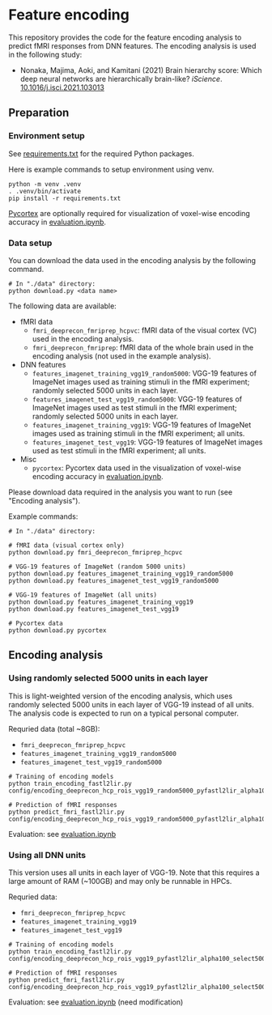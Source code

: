 # Feature encoding

This repository provides the code for the feature encoding analysis to predict fMRI responses from DNN features.
The encoding analysis is used in the following study:

- Nonaka, Majima, Aoki, and Kamitani (2021) Brain hierarchy score: Which deep neural networks are hierarchically brain-like? *iScience*. [10.1016/j.isci.2021.103013](https://doi.org/10.1016/j.isci.2021.103013)

## Preparation

### Environment setup

See [requirements.txt](requirements.txt) for the required Python packages.

Here is example commands to setup environment using venv.

```shell
python -m venv .venv
. .venv/bin/activate
pip install -r requirements.txt
```

[Pycortex](https://github.com/gallantlab/pycortex) are optionally required for visualization of voxel-wise encoding accuracy in [evaluation.ipynb](evaluation.ipynb).

### Data setup

You can download the data used in the encoding analysis by the following command.

```shell
# In "./data" directory:
python download.py <data name>
```

The following data are available:

- fMRI data
  - `fmri_deeprecon_fmriprep_hcpvc`: fMRI data of the visual cortex (VC) used in the encoding analysis.
  - `fmri_deeprecon_fmriprep`: fMRI data of the whole brain used in the encoding analysis (not used in the example analysis).
- DNN features
  - `features_imagenet_training_vgg19_random5000`: VGG-19 features of ImageNet images used as training stimuli in the fMRI experiment; randomly selected 5000 units in each layer.
  - `features_imagenet_test_vgg19_random5000`: VGG-19 features of ImageNet images used as test stimuli in the fMRI experiment; randomly selected 5000 units in each layer.
  - `features_imagenet_training_vgg19`: VGG-19 features of ImageNet images used as training stimuli in the fMRI experiment; all units.
  - `features_imagenet_test_vgg19`: VGG-19 features of ImageNet images used as test stimuli in the fMRI experiment; all units.
- Misc
  - `pycortex`: Pycortex data used in the visualization of voxel-wise encoding accuracy in [evaluation.ipynb](evaluation.ipynb).

Please download data required in the analysis you want to run (see "Encoding analysis").

Example commands:

```shell
# In "./data" directory:

# fMRI data (visual cortex only)
python download.py fmri_deeprecon_fmriprep_hcpvc

# VGG-19 features of ImageNet (random 5000 units)
python download.py features_imagenet_training_vgg19_random5000
python download.py features_imagenet_test_vgg19_random5000

# VGG-19 features of ImageNet (all units)
python download.py features_imagenet_training_vgg19
python download.py features_imagenet_test_vgg19

# Pycortex data
python download.py pycortex
```

## Encoding analysis

### Using randomly selected 5000 units in each layer

This is light-weighted version of the encoding analysis, which uses randomly selected 5000 units in each layer of VGG-19 instead of all units. The analysis code is expected to run on a typical personal computer.

Requried data (total ~8GB):

- `fmri_deeprecon_fmriprep_hcpvc`
- `features_imagenet_training_vgg19_random5000`
- `features_imagenet_test_vgg19_random5000`

```shell
# Training of encoding models
python train_encoding_fastl2lir.py config/encoding_deeprecon_hcp_rois_vgg19_random5000_pyfastl2lir_alpha100_select500units.yaml

# Prediction of fMRI responses
python predict_fmri_fastl2lir.py  config/encoding_deeprecon_hcp_rois_vgg19_random5000_pyfastl2lir_alpha100_select500units.yaml
```

Evaluation: see [evaluation.ipynb](evaluation.ipynb)

### Using all DNN units

This version uses all units in each layer of VGG-19. Note that this requires a large amount of RAM (~100GB) and may only be runnable in HPCs.

Requried data:

- `fmri_deeprecon_fmriprep_hcpvc`
- `features_imagenet_training_vgg19`
- `features_imagenet_test_vgg19`

```shell
# Training of encoding models
python train_encoding_fastl2lir.py config/encoding_deeprecon_hcp_rois_vgg19_pyfastl2lir_alpha100_select500units.yaml

# Prediction of fMRI responses
python predict_fmri_fastl2lir.py  config/encoding_deeprecon_hcp_rois_vgg19_pyfastl2lir_alpha100_select500units.yaml
```

Evaluation: see [evaluation.ipynb](evaluation.ipynb) (need modification)
